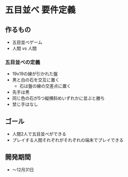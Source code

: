 # 五目並べ 要件定義

## 作るもの

- 五目並べゲーム
- 人間 vs 人間

### 五目並べの定義

- 19x19の線が引かれた盤
- 黒と白の石を交互に置く
  - 石は盤の線の交差点に置く
- 先手は黒
- 同じ色の石が5つ縦横斜めいずれかに並ぶと勝ち
- 禁じ手はなし

## ゴール

- 人間2人で五目並べができる
- プレイする人間それぞれがそれぞれの端末でプレイできる

## 開発期間

- 〜12月31日
